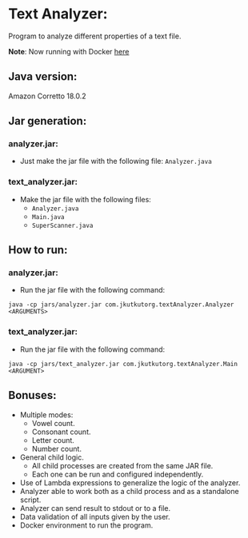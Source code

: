 # Text Analyzer:

Program to analyze different properties of a text file.

**Note**: Now running with Docker [here](https://github.com/jkutkutOrg/Docker4Java)


## Java version:
Amazon Corretto 18.0.2

## Jar generation:
### analyzer.jar:
- Just make the jar file with the following file: ``Analyzer.java``
### text_analyzer.jar:
- Make the jar file with the following files:
  - ``Analyzer.java``
  - ``Main.java``
  - ``SuperScanner.java``

## How to run:
### analyzer.jar:
- Run the jar file with the following command:

```
java -cp jars/analyzer.jar com.jkutkutorg.textAnalyzer.Analyzer <ARGUMENTS>
```

### text_analyzer.jar:
- Run the jar file with the following command:

```
java -cp jars/text_analyzer.jar com.jkutkutorg.textAnalyzer.Main <ARGUMENT>
```

## Bonuses:
- Multiple modes:
  - Vowel count.
  - Consonant count.
  - Letter count.
  - Number count.
- General child logic.
  - All child processes are created from the same JAR file.
  - Each one can be run and configured independently.
- Use of Lambda expressions to generalize the logic of the analyzer.
- Analyzer able to work both as a child process and as a standalone script.
- Analyzer can send result to stdout or to a file.
- Data validation of all inputs given by the user.
- Docker environment to run the program.
